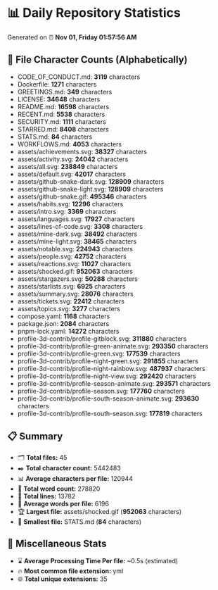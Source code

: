 # 📊 Daily Repository Statistics
Generated on ⏰ **Nov 01, Friday 01:57:56 AM**

## 📂 File Character Counts (Alphabetically)
- CODE_OF_CONDUCT.md: **3119** characters
- Dockerfile: **1271** characters
- GREETINGS.md: **349** characters
- LICENSE: **34648** characters
- README.md: **16598** characters
- RECENT.md: **5538** characters
- SECURITY.md: **1111** characters
- STARRED.md: **8408** characters
- STATS.md: **84** characters
- WORKFLOWS.md: **4053** characters
- assets/achievements.svg: **38327** characters
- assets/activity.svg: **24042** characters
- assets/all.svg: **238849** characters
- assets/default.svg: **42017** characters
- assets/github-snake-dark.svg: **128909** characters
- assets/github-snake-light.svg: **128909** characters
- assets/github-snake.gif: **495346** characters
- assets/habits.svg: **12296** characters
- assets/intro.svg: **3369** characters
- assets/languages.svg: **17927** characters
- assets/lines-of-code.svg: **3308** characters
- assets/mine-dark.svg: **38492** characters
- assets/mine-light.svg: **38465** characters
- assets/notable.svg: **224943** characters
- assets/people.svg: **42752** characters
- assets/reactions.svg: **11027** characters
- assets/shocked.gif: **952063** characters
- assets/stargazers.svg: **50288** characters
- assets/starlists.svg: **6925** characters
- assets/summary.svg: **28076** characters
- assets/tickets.svg: **22412** characters
- assets/topics.svg: **3277** characters
- compose.yaml: **1168** characters
- package.json: **2084** characters
- pnpm-lock.yaml: **14272** characters
- profile-3d-contrib/profile-gitblock.svg: **311880** characters
- profile-3d-contrib/profile-green-animate.svg: **293350** characters
- profile-3d-contrib/profile-green.svg: **177539** characters
- profile-3d-contrib/profile-night-green.svg: **291855** characters
- profile-3d-contrib/profile-night-rainbow.svg: **487937** characters
- profile-3d-contrib/profile-night-view.svg: **292420** characters
- profile-3d-contrib/profile-season-animate.svg: **293571** characters
- profile-3d-contrib/profile-season.svg: **177760** characters
- profile-3d-contrib/profile-south-season-animate.svg: **293630** characters
- profile-3d-contrib/profile-south-season.svg: **177819** characters

## 📋 Summary
- 🗂️ **Total files:** 45
- ✒️ **Total character count:** 5442483
- 📊 **Average characters per file:** 120944
- 📝 **Total word count:** 278820
- 🧾 **Total lines:** 13782
- 📐 **Average words per file:** 6196
- 🏆 **Largest file:** assets/shocked.gif (**952063** characters)
- 🥉 **Smallest file:** STATS.md (**84** characters)

## 🌟 Miscellaneous Stats
- ⌛ **Average Processing Time Per file:** ~0.5s (estimated)
- 🔥 **Most common file extension:** yml
- 🌐 **Total unique extensions:** 35
